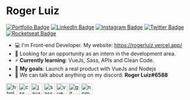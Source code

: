 # Roger Luiz

[![Portfolio Badge](https://img.shields.io/badge/Portfolio-%23262626.svg?&style=flat-square&logo=dependabot&logoColor=white)](https://gist.github.com/abantes/94eb77e77ed3edbe4e6ed02b50fe5a12) 
[![LinkedIn Badge](https://img.shields.io/badge/-LinkedIn-blue?style=flat-square&logo=Linkedin&logoColor=white&link=https://www.linkedin.com/in/roger-luiz/)](https://www.linkedin.com/in/roger-luiz/) 
[![Instagram Badge](https://img.shields.io/badge/instagram-%23E4405F.svg?&style=flat-square&logo=instagram&logoColor=white)](https://www.instagram.com/rogerluiz.dev/) 
[![Twitter Badge](https://img.shields.io/badge/-Twitter-1ca0f1?style=flat-square&labelColor=1ca0f1&logo=twitter&logoColor=white&link=https://twitter.com/rogerluizz)](https://twitter.com/rogerluizz) 
[![Rocketseat Badge](https://img.shields.io/badge/-Rocketseat-41356b?style=flat-square&logo=Rocketseat&logoColor=white&link=https://app.rocketseat.com.br/me/rogerluiz)](https://app.rocketseat.com.br/me/rogerluiz)

- :computer: I'm Front-end Developer. My website: https://rogerluiz.vercel.app/
- :eyes: Looking for an opportunity as an intern in the development area.
- :zap: __Currently learning__: VueJs, Sass, APIs and Clean Code.
- :rocket: __My goals__: Launch a real product with VueJs and Nodejs
- :speech_balloon: We can talk about anything on my discord: __Roger Luiz#6588__

<p align="left">
  <img src="https://user-images.githubusercontent.com/49411316/121476113-a7122f00-c99c-11eb-83c2-ef84807de558.png" alt="html" width="30" height="30"/>
  <img src="https://user-images.githubusercontent.com/49411316/121476108-a5e10200-c99c-11eb-89ad-658ce446f8d3.png" alt="css" width="30" height="30"/>
  <img src="https://user-images.githubusercontent.com/49411316/121476117-a7aac580-c99c-11eb-91a6-9cabb28eedd1.png" alt="javascript" width="30" height="30"/> 
  <img src="https://user-images.githubusercontent.com/49411316/121513773-9cb65c00-c9c1-11eb-8419-6d82adbcef2c.png" alt="sass" width="30" height="30"/>
  <img src="https://user-images.githubusercontent.com/49411316/121476099-a4afd500-c99c-11eb-82e2-f8232c5ed68b.png" alt="vue" width="30" height="30"/>
  <img src="https://user-images.githubusercontent.com/49411316/121476125-a8dbf280-c99c-11eb-99ec-47740f0ba96d.png" alt="git" width="30" height="30"/>
  <img src="https://user-images.githubusercontent.com/49411316/121476111-a6799880-c99c-11eb-827e-3daee400719d.png" alt="npm" width="30" height="30"/>
</p>
